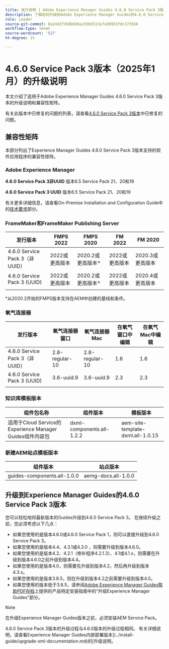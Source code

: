 ```yaml
---
title: 发行说明 | Adobe Experience Manager Guides 4.6.0 Service Pack 3版本的升级说明
description: 了解如何升级到Adobe Experience Manager Guides的4.6.0 Service Pack 3版本
role: Leader
source-git-commit: 8a24d2fd50b6b6ac93b5513e7a99953fdc1735b8
workflow-type: tm+mt
source-wordcount: '527'
ht-degree: 1%

---
```


# 4.6.0 Service Pack 3版本（2025年1月）的升级说明

本文介绍了适用于Adobe Experience Manager Guides 4.6.0 Service Pack 3版本的升级说明和兼容性矩阵。

有关此版本中已修复的问题的列表，请查看[4.6.0 Service Pack 3版本](fixed-issues-4-6-0-sp2.md)中已修复的问题。

## 兼容性矩阵

本部分列出了Experience Manager Guides 4.6.0 Service Pack 3版本支持的软件应用程序的兼容性矩阵。

### Adobe Experience Manager

**4.6.0 Service Pack 3非UUID**
版本6.5 Service Pack 21、20和19

**4.6.0 Service Pack 3 UUID**
版本6.5 Service Pack 21、20和19

有关更多详细信息，请查看On-Premise Installation and Configuration Guide中的[技术要求](../install-guide/download-install-technical-requirements.md)部分。

### FrameMaker和FrameMaker Publishing Server

| 发行版本 | FMPS 2022 | FMPS 2020 | FM 2022 | FM 2020 |
| --- | --- | --- | --- | --- |
| 4.6.0 Service Pack 3（非UUID） | 2022或更高版本 | 2020.2或更高版本* | 2022或更高版本 | 2020.3或更高版本 |
| 4.6.0 Service Pack 3 (UUID) | 2022或更高版本 | 2020.2或更高版本* | 2022或更高版本 | 2020.4或更高版本 |
| | | | |

*从2020.2开始的FMPS版本支持在AEM中创建的基线和条件。

### 氧气连接器

| 发行版本 | 氧气连接器窗口 | 氧气连接器Mac | 在氧气窗口中编辑 | 在氧气Mac中编辑 |
| --- | --- | --- |--- |--- |
| 4.6.0 Service Pack 3（非UUID） | 2.8-regular-10 | 2.8-regular-10 | 1.6 | 1.6 |
| 4.6.0 Service Pack 3 (UUID) | 3.6-uuid.9 | 3.6-uuid.9 | 2.3 | 2.3 |
|  |  |   |

### 知识库模板版本

| 组件包名称 | 组件版本 | 模板版本 |
|---|---|---|
| 适用于Cloud Service的Experience Manager Guides组件内容包 | dxml-components.all-1.2.2 | aem-site-template-dxml.all-1.0.15 |

### 新建AEM站点模板版本

| 组件版本 | 站点版本 |
|---|---|
| guides-components.all-1.0.0 | aemg-docs.all-1.0.0 |

## 升级到Experience Manager Guides的4.6.0 Service Pack 3版本

您可以轻松地将最新版本的Guides升级到4.6.0 Service Pack 3。 在继续升级之前，您必须考虑以下几点：

- 如果您使用的是版本4.6.0或4.6.0 Service Pack 1，则可以直接升级到4.6.0 Service Pack 3。
- 如果您使用的是版本4.4、4.3.1或4.3.0 ，则需要升级到版本4.6.0。
- 如果您使用的是版本4.2、4.2.1（修补程序4.2.1.3）、4.1或4.1.x，则需要在升级到版本4.6.0之前升级到版本4.4。
- 如果您使用的是版本4.0，则需要先升级到版本4.2，然后再升级到版本4.3.x。
- 如果您使用的是版本3.8.5，则在升级到版本4.2之前需要升级到版本4.0。
- 如果您使用的版本低于3.8.5，请参阅[Adobe Experience Manager Guides帮助PDF存档](https://helpx.adobe.com/xml-documentation-for-experience-manager/archive.html)上提供的产品特定安装指南中的“升级Experience Manager Guides”部分。

>[!NOTE]
>
>在升级Experience Manager Guides版本之前，必须安装AEM Service Pack。

4.6.0 Service Pack 3版本的升级过程与4.6.0版本的升级过程相同。 有关详细说明，请查看Experience Manager Guides内部部署版本](../install-guide/upgrade-xml-documentation.md)的[升级说明。
